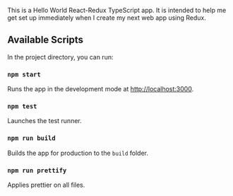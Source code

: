 This is a Hello World React-Redux TypeScript app. It is intended to help me get set up immediately when I create my next web app using Redux.

## Available Scripts

In the project directory, you can run:

### `npm start`

Runs the app in the development mode at [http://localhost:3000](http://localhost:3000).

### `npm test`

Launches the test runner.

### `npm run build`

Builds the app for production to the `build` folder.

### `npm run prettify`

Applies prettier on all files.
